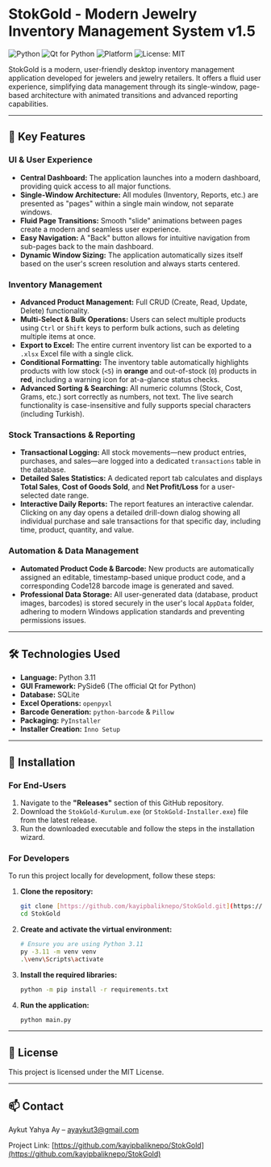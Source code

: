 # StokGold - Modern Jewelry Inventory Management System v1.5

![Python](https://img.shields.io/badge/Python-3.11-blue?style=for-the-badge&logo=python)
![Qt for Python](https://img.shields.io/badge/Qt_for_Python-PySide6-217346?style=for-the-badge&logo=qt)
![Platform](https://img.shields.io/badge/Platform-Windows-0078D6?style=for-the-badge&logo=windows)
![License: MIT](https://img.shields.io/badge/License-MIT-yellow.svg?style=for-the-badge)

StokGold is a modern, user-friendly desktop inventory management application developed for jewelers and jewelry retailers. It offers a fluid user experience, simplifying data management through its single-window, page-based architecture with animated transitions and advanced reporting capabilities.

---

## 🚀 Key Features

### UI & User Experience
* **Central Dashboard:** The application launches into a modern dashboard, providing quick access to all major functions.
* **Single-Window Architecture:** All modules (Inventory, Reports, etc.) are presented as "pages" within a single main window, not separate windows.
* **Fluid Page Transitions:** Smooth "slide" animations between pages create a modern and seamless user experience.
* **Easy Navigation:** A "Back" button allows for intuitive navigation from sub-pages back to the main dashboard.
* **Dynamic Window Sizing:** The application automatically sizes itself based on the user's screen resolution and always starts centered.

### Inventory Management
* **Advanced Product Management:** Full CRUD (Create, Read, Update, Delete) functionality.
* **Multi-Select & Bulk Operations:** Users can select multiple products using `Ctrl` or `Shift` keys to perform bulk actions, such as deleting multiple items at once.
* **Export to Excel:** The entire current inventory list can be exported to a `.xlsx` Excel file with a single click.
* **Conditional Formatting:** The inventory table automatically highlights products with low stock (`<5`) in **orange** and out-of-stock (`0`) products in **red**, including a warning icon for at-a-glance status checks.
* **Advanced Sorting & Searching:** All numeric columns (Stock, Cost, Grams, etc.) sort correctly as numbers, not text. The live search functionality is case-insensitive and fully supports special characters (including Turkish).

### Stock Transactions & Reporting
* **Transactional Logging:** All stock movements—new product entries, purchases, and sales—are logged into a dedicated `transactions` table in the database.
* **Detailed Sales Statistics:** A dedicated report tab calculates and displays **Total Sales**, **Cost of Goods Sold**, and **Net Profit/Loss** for a user-selected date range.
* **Interactive Daily Reports:** The report features an interactive calendar. Clicking on any day opens a detailed drill-down dialog showing all individual purchase and sale transactions for that specific day, including time, product, quantity, and value.

### Automation & Data Management
* **Automated Product Code & Barcode:** New products are automatically assigned an editable, timestamp-based unique product code, and a corresponding Code128 barcode image is generated and saved.
* **Professional Data Storage:** All user-generated data (database, product images, barcodes) is stored securely in the user's local `AppData` folder, adhering to modern Windows application standards and preventing permissions issues.

---

## 🛠️ Technologies Used

* **Language:** Python 3.11
* **GUI Framework:** PySide6 (The official Qt for Python)
* **Database:** SQLite
* **Excel Operations:** `openpyxl`
* **Barcode Generation:** `python-barcode` & `Pillow`
* **Packaging:** `PyInstaller`
* **Installer Creation:** `Inno Setup`

---

## 🚀 Installation

### For End-Users

1.  Navigate to the **"Releases"** section of this GitHub repository.
2.  Download the `StokGold-Kurulum.exe` (or `StokGold-Installer.exe`) file from the latest release.
3.  Run the downloaded executable and follow the steps in the installation wizard.

### For Developers

To run this project locally for development, follow these steps:

1.  **Clone the repository:**
    ```bash
    git clone [https://github.com/kayipbaliknepo/StokGold.git](https://github.com/kayipbaliknepo/StokGold.git)
    cd StokGold
    ```

2.  **Create and activate the virtual environment:**
    ```bash
    # Ensure you are using Python 3.11
    py -3.11 -m venv venv
    .\venv\Scripts\activate
    ```

3.  **Install the required libraries:**
    ```bash
    python -m pip install -r requirements.txt
    ```

4.  **Run the application:**
    ```bash
    python main.py
    ```
---

## 📄 License

This project is licensed under the MIT License.

---

## 📫 Contact

Aykut Yahya Ay – ayaykut3@gmail.com

Project Link: [https://github.com/kayipbaliknepo/StokGold](https://github.com/kayipbaliknepo/StokGold)